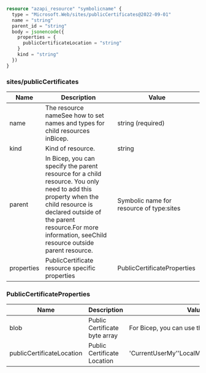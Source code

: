 ```terraform
resource "azapi_resource" "symbolicname" {
  type = "Microsoft.Web/sites/publicCertificates@2022-09-01"
  name = "string"
  parent_id = "string"
  body = jsonencode({
    properties = {
      publicCertificateLocation = "string"
    }
    kind = "string"
  })
}

```

### sites/publicCertificates

| Name | Description | Value |
|-|-|-|
| name | The resource nameSee how to set names and types for child resources inBicep. | string (required) |
| kind | Kind of resource. | string |
| parent | In Bicep, you can specify the parent resource for a child resource. You only need to add this property when the child resource is declared outside of the parent resource.For more information, seeChild resource outside parent resource. | Symbolic name for resource of type:sites |
| properties | PublicCertificate resource specific properties | PublicCertificateProperties |


### PublicCertificateProperties

| Name | Description | Value |
|-|-|-|
| blob | Public Certificate byte array | For Bicep, you can use theany()function. |
| publicCertificateLocation | Public Certificate Location | 'CurrentUserMy''LocalMachineMy''Unknown' |


